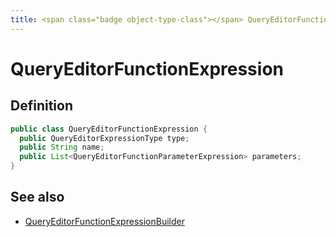 ```yaml
---
title: <span class="badge object-type-class"></span> QueryEditorFunctionExpression
---
```

# <span class="badge object-type-class"></span> QueryEditorFunctionExpression

## Definition

```java
public class QueryEditorFunctionExpression {
  public QueryEditorExpressionType type;
  public String name;
  public List<QueryEditorFunctionParameterExpression> parameters;
}
```
## See also

 * <span class="badge builder"></span> [QueryEditorFunctionExpressionBuilder](./builder-QueryEditorFunctionExpressionBuilder.md)
